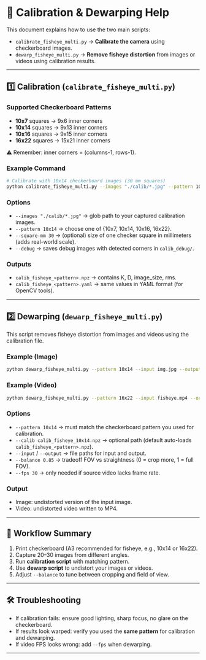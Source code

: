 # 📖 Calibration & Dewarping Help

This document explains how to use the two main scripts:

- `calibrate_fisheye_multi.py` → **Calibrate the camera** using checkerboard images.  
- `dewarp_fisheye_multi.py` → **Remove fisheye distortion** from images or videos using calibration results.

---

## 1️⃣ Calibration (`calibrate_fisheye_multi.py`)

### Supported Checkerboard Patterns
- **10x7**   squares → 9x6   inner corners  
- **10x14**  squares → 9x13  inner corners  
- **10x16**  squares → 9x15  inner corners  
- **16x22**  squares → 15x21 inner corners  

⚠️ Remember: inner corners = (columns-1, rows-1).

### Example Command
```bash
# Calibrate with 10x14 checkerboard images (30 mm squares)
python calibrate_fisheye_multi.py --images "./calib/*.jpg" --pattern 10x14 --square-mm 30 --debug
```

### Options
- `--images "./calib/*.jpg"` → glob path to your captured calibration images.  
- `--pattern 10x14` → choose one of {10x7, 10x14, 10x16, 16x22}.  
- `--square-mm 30` → (optional) size of one checker square in millimeters (adds real-world scale).  
- `--debug` → saves debug images with detected corners in `calib_debug/`.  

### Outputs
- `calib_fisheye_<pattern>.npz` → contains K, D, image_size, rms.  
- `calib_fisheye_<pattern>.yaml` → same values in YAML format (for OpenCV tools).  

---

## 2️⃣ Dewarping (`dewarp_fisheye_multi.py`)

This script removes fisheye distortion from images and videos using the calibration file.

### Example (Image)
```bash
python dewarp_fisheye_multi.py --pattern 10x14 --input img.jpg --output undist.jpg --balance 0.85
```

### Example (Video)
```bash
python dewarp_fisheye_multi.py --pattern 16x22 --input fisheye.mp4 --output dewarped.mp4 --balance 0.8 --fps 30
```

### Options
- `--pattern 10x14` → must match the checkerboard pattern you used for calibration.  
- `--calib calib_fisheye_10x14.npz` → optional path (default auto-loads `calib_fisheye_<pattern>.npz`).  
- `--input` / `--output` → file paths for input and output.  
- `--balance 0.85` → tradeoff FOV vs straightness (0 = crop more, 1 = full FOV).  
- `--fps 30` → only needed if source video lacks frame rate.  

### Output
- Image: undistorted version of the input image.  
- Video: undistorted video written to MP4.  

---

## 🔑 Workflow Summary
1. Print checkerboard (A3 recommended for fisheye, e.g., 10x14 or 16x22).  
2. Capture 20–30 images from different angles.  
3. Run **calibration script** with matching pattern.  
4. Use **dewarp script** to undistort your images or videos.  
5. Adjust `--balance` to tune between cropping and field of view.  

---

## 🛠️ Troubleshooting
- If calibration fails: ensure good lighting, sharp focus, no glare on the checkerboard.  
- If results look warped: verify you used the **same pattern** for calibration and dewarping.  
- If video FPS looks wrong: add `--fps` when dewarping.  

---
